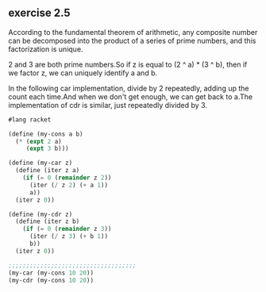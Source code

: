## exercise 2.5

According to the fundamental theorem of arithmetic, any composite number can be decomposed into the product of a series of prime numbers, and this factorization is unique.

2 and 3 are both prime numbers.So if z is equal to (2 ^ a) * (3 ^ b), then if we factor z, we can uniquely identify a and b.

In the following car implementation, divide by 2 repeatedly, adding up the count each time.And when we don't get enough, we can get back to a.The implementation of cdr is similar, just repeatedly divided by 3.
```Scheme
#lang racket

(define (my-cons a b)
  (* (expt 2 a)
     (expt 3 b)))

(define (my-car z)
  (define (iter z a)
    (if (= 0 (remainder z 2))
      (iter (/ z 2) (+ a 1))
      a))
  (iter z 0))

(define (my-cdr z)
  (define (iter z b)
    (if (= 0 (remainder z 3))
      (iter (/ z 3) (+ b 1))
      b))
  (iter z 0))

;;;;;;;;;;;;;;;;;;;;;;;;;;;;;;;;;;;;
(my-car (my-cons 10 20))
(my-cdr (my-cons 10 20))
```
